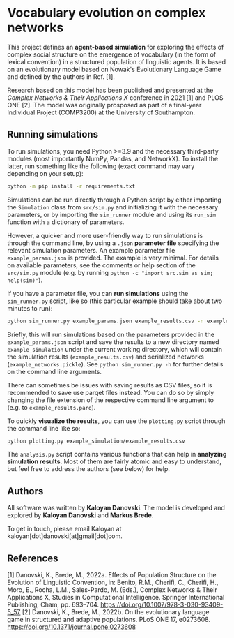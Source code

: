 # Vocabulary evolution on complex networks

This project defines an **agent-based simulation** for exploring the effects of complex social structure on the emergence of vocabulary (in the form of lexical convention) in a structured population of linguistic agents. It is based on an evolutionary model based on Nowak's Evolutionary Language Game and defined by the authors in Ref. [1].

Research based on this model has been published and presented at the *Complex Networks & Their Applications X* conference in 2021 [1] and PLOS ONE [2]. The model was originally prosposed as part of a final-year Individual Project (COMP3200) at the University of Southampton.

## Running simulations

To run simulations, you need Python >=3.9 and the necessary third-party modules (most importantly NumPy, Pandas, and NetworkX). To install the latter, run something like the following (exact command may vary depending on your setup):

```bash
python -m pip install -r requirements.txt
```

Simulations can be run directly through a Python script by either importing the `Simulation` class from `src/sim.py` and initializing it with the necessary parameters, or by importing the `sim_runner` module and using its `run_sim` function with a dictionary of parameters. 

However, a quicker and more user-friendly way to run simulations is through the command line, by using a `.json` **parameter file** specifying the relevant simulation parameters. An example parameter file `example_params.json` is provided. The example is very minimal. For details on available parameters, see the comments or help section of the `src/sim.py` module (e.g. by running `python -c "import src.sim as sim; help(sim)"`).

If you have a parameter file, you can **run simulations** using the `sim_runner.py` script, like so (this particular example should take about two minutes to run):

```bash
python sim_runner.py example_params.json example_results.csv -n example_networks.pickle -d ./example_simulation
```

Briefly, this will run simulations based on the parameters provided in the `example_params.json` script and save the results to a new directory named `example_simulation` under the current working directory, which will contain the simulation results (`example_results.csv`) and serialized networks (`example_networks.pickle`). See `python sim_runner.py -h` for further details on the command line arguments. 

There can sometimes be issues with saving results as CSV files, so it is recommended to save use parqet files instead. You can do so by simply changing the file extension of the respective command line argument to (e.g. to `example_results.parq`).

To quickly **visualize the results**, you can use the `plotting.py` script through the command line like so:

```bash
python plotting.py example_simulation/example_results.csv
```

The `analysis.py` script contains various functions that can help in **analyzing simulation results**. Most of them are fairly atomic and easy to understand, but feel free to address the authors (see below) for help.

## Authors

All software was written by **Kaloyan Danovski**. The model is developed and explored by **Kaloyan Danovski** and **Markus Brede**.

To get in touch, please email Kaloyan at kaloyan[dot]danovski[at]gmail[dot]com.

## References

[1] Danovski, K., Brede, M., 2022a. Effects of Population Structure on the Evolution of Linguistic Convention, in: Benito, R.M., Cherifi, C., Cherifi, H., Moro, E., Rocha, L.M., Sales-Pardo, M. (Eds.), Complex Networks & Their Applications X, Studies in Computational Intelligence. Springer International Publishing, Cham, pp. 693–704. https://doi.org/10.1007/978-3-030-93409-5_57
[2] Danovski, K., Brede, M., 2022b. On the evolutionary language game in structured and adaptive populations. PLoS ONE 17, e0273608. https://doi.org/10.1371/journal.pone.0273608
